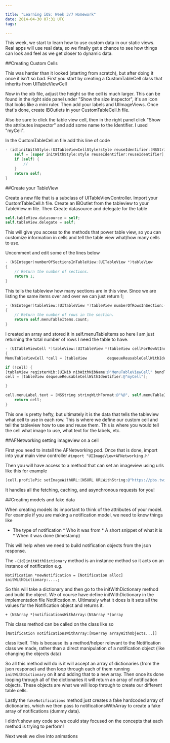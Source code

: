 ```yaml
---

title: "Learning iOS: Week 3/7 Homework"
date: 2014-04-30 07:31 UTC
tags: 

---
```


This week, we start to learn how to use custom data in our static views. Real apps will use real data, so we finally get a chance to see how things can look and feel as we get closer to dynamic data.

##Creating Custom Cells

This was harder than it looked (starting from scratch), but after doing it once it isn't so bad. 
First you start by creating a CustomTableCell class that inherits from UITableViewCell 

Now in the xib file, adjust the height so the cell is much larger. This can be found in the right side panel under "Show the size inspector", it's an icon that looks like a mini ruler. Then add your labels and UIImageViews. Once that's done, create IBOutlets in your CustomTableCell.h file.

Also be sure to click the table view cell, then in the right panel click "Show the attributes inspector" and add some name to the Identifier. I used "myCell".

In the CustomTableCell.m file add this line of code

```Objective-C
- (id)initWithStyle:(UITableViewCellStyle)style reuseIdentifier:(NSString *)reuseIdentifier {
    self = [super initWithStyle:style reuseIdentifier:reuseIdentifier];
    if (self) {
        //
    }
    return self;
}
```

##Create your TableView

Create a new file that is a subclass of UITableViewController. Import your CustomTableCell.h file. Create an IBOutlet from the tableview to your TableView.m file. Then Create datasource and delegate for the table

```Objective-C
self.tableView.datasource = self; 
self.tableView.delegate = self; 
```

This will give you access to the methods that power table view, so you can customize information in cells and tell the table view what/how many cells to use.

Uncomment and edit some of the lines below

```Objective-C
- (NSInteger)numberOfSectionsInTableView:(UITableView *)tableView
{
    // Return the number of sections.
    return 1;
}
```

This tells the tableview how many sections are in this view. Since we are listing the same items over and over we can just return 1;

```Objective-C
- (NSInteger)tableView:(UITableView *)tableView numberOfRowsInSection:(NSInteger)section
{
    // Return the number of rows in the section.
    return self.menuTableItems.count;
}
```

I created an array and stored it in self.menuTableItems so here I am just returning the total number of rows I need the table to have.

```Objective-C
- (UITableViewCell *)tableView:(UITableView *)tableView cellForRowAtIndexPath:(NSIndexPath *)indexPath
{
MenuTableViewCell *cell = [tableView         dequeueReusableCellWithIdentifier:@"myCell"];

if (!cell) {
[tableView registerNib:[UINib nibWithNibName:@"MenuTableViewCell" bundle:nil] forCellReuseIdentifier:@"myCell"];
cell = [tableView dequeueReusableCellWithIdentifier:@"myCell"]; 

}

cell.menuLabel.text = [NSString stringWithFormat:@"%@", self.menuTableItems[indexPath.row]];
    return cell;
}
```

This one is pretty hefty, but ultimately it is the data that tells the tableview what cell to use in each row. This is where we define our custom cell and tell the tableview how to use and reuse them. This is where you would tell the cell what image to use, what text for the labels, etc.

##AFNetworking setting imageview on a cell

First you need to install the AFNetworking pod. Once that is done, import into your main view controller 
`#import "UIImageView+AFNetworking.h"`

Then you will have access to a method that can set an imageview using urls like this for example 

```Objective-C
[cell.profilePic setImageWithURL:[NSURL URLWithString:@"https://pbs.twimg.com/profile_images/421403454104297472/zgjnoNmf.jpeg"]
```

It handles all the fetching, caching, and asynchronous requests for you!

##Creating models and fake data

When creating models its important to think of the attributes of your model. For example if you are making a notification model, we need to know things like 
* The type of notification * Who it was from * A short snippet of what it is * When it was done (timestamp)

This will help when we need to build notification objects from the json response.

The `-(id)initWithDictionary` method is an instance method so it acts on an instance of notification e.g.

`Notification *newNotification = [Notification alloc] initWithDictionary:....;`

So this will take a dictionary and then go to the initWithDictionary method and build the object. We of course have define initWithDictionary in the implementation file Notification.m. Ultimately what it does is it sets all the values for the Notification object and returns it.

`+ (NSArray *)notificationsWithArray:(NSArray *)array`

This class method can be called on the class like so

`[Notification notificationsWithArray:[NSArray arrayWithObjects...]]`

class itself. This is because its a method/helper relevant to the Notification class we made, rather than a direct manipulation of a notification object (like changing the objects data)

So all this method will do is it will accept an array of dictionaries (from the json response) and then loop through each of them running `initWithDictionary` on it and adding that to a new array. Then once its done looping through all of the dictionaries it will return an array of notification objects. These objects are what we will loop through to create our different table cells.

Lastly the `fakeNotifications` method just creates a fake hardcoded array of dictionaries, which we then pass to notificationsWithArray to create a fake array of notifications (dummy data).

I didn't show any code so we could stay focused on the concepts that each method is trying to perform!

Next week we dive into animations
